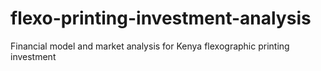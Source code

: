 # flexo-printing-investment-analysis
Financial model and market analysis for Kenya flexographic printing investment
